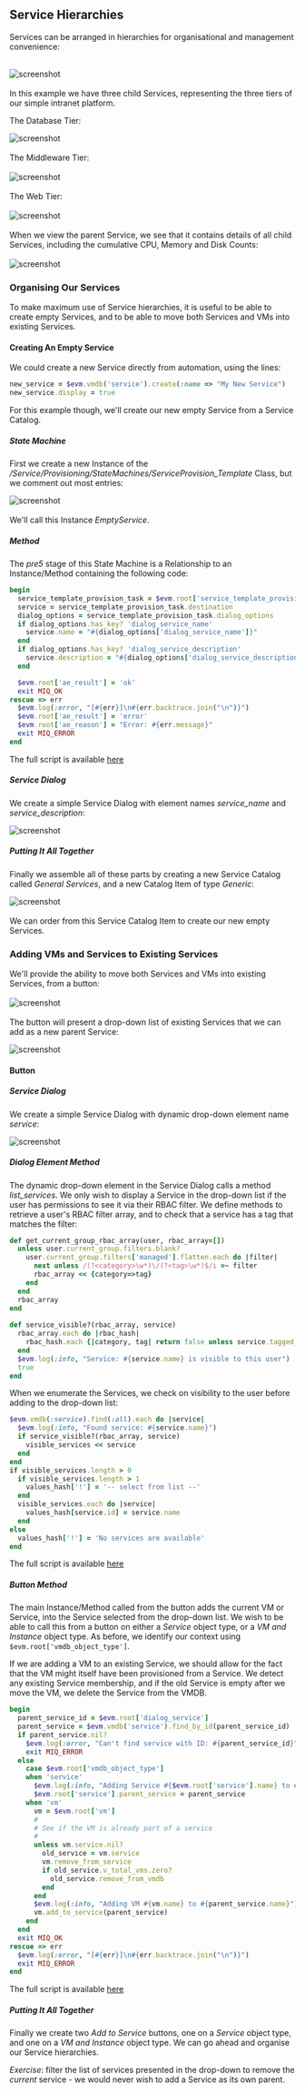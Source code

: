## Service Hierarchies

Services can be arranged in hierarchies for organisational and management convenience:
<br> <br>

![screenshot](images/screenshot69.png)
<br> <br>
In this example we have three child Services, representing the three tiers of our simple intranet platform.

The Database Tier:

![screenshot](images/screenshot70.png)
<br> <br>
The Middleware Tier:
<br> <br>
![screenshot](images/screenshot71.png)
<br> <br>
The Web Tier:
<br> <br>
![screenshot](images/screenshot72.png)
<br> <br>
When we view the parent Service, we see that it contains details of all child Services, including the cumulative CPU, Memory and Disk Counts:
<br> <br>
![screenshot](images/screenshot73.png)

### Organising Our Services

To make maximum use of Service hierarchies, it is useful to be able to create empty Services, and to be able to move both Services and VMs into existing Services.

#### Creating An Empty Service

We could create a new Service directly from automation, using the lines:

```ruby
new_service = $evm.vmdb('service').create(:name => "My New Service")
new_service.display = true
```

For this example though, we'll create our new empty Service from a Service Catalog. 

##### State Machine

First we create a new Instance of the _/Service/Provisioning/StateMachines/ServiceProvision\_Template_ Class, but we comment out most entries:

![screenshot](images/screenshot74.png)
<br> <br>
We'll call this Instance _EmptyService_.

##### Method

The _pre5_ stage of this State Machine is a Relationship to an Instance/Method containing the following code:

```ruby
begin
  service_template_provision_task = $evm.root['service_template_provision_task']
  service = service_template_provision_task.destination
  dialog_options = service_template_provision_task.dialog_options
  if dialog_options.has_key? 'dialog_service_name'
    service.name = "#{dialog_options['dialog_service_name']}"
  end
  if dialog_options.has_key? 'dialog_service_description'
    service.description = "#{dialog_options['dialog_service_description']}"
  end

  $evm.root['ae_result'] = 'ok'
  exit MIQ_OK
rescue => err
  $evm.log(:error, "[#{err}]\n#{err.backtrace.join("\n")}")
  $evm.root['ae_result'] = 'error'
  $evm.root['ae_reason'] = "Error: #{err.message}"
  exit MIQ_ERROR
end
```
The full script is available [here](https://github.com/pemcg/cloudforms-automation-howto-guide/blob/master/chapter18/scripts/rename_service.rb)

##### Service Dialog

We create a simple Service Dialog with element names _service\_name_ and _service\_description_:

![screenshot](images/screenshot75.png)

##### Putting It All Together

Finally we assemble all of these parts by creating a new Service Catalog called _General Services_, and a new Catalog Item of type _Generic_:

![screenshot](images/screenshot76.png)
<br> <br>
We can order from this Service Catalog Item to create our new empty Services.

### Adding VMs and Services to Existing Services

We'll provide the ability to move both Services and VMs into existing Services, from a button:
<br> <br>
![screenshot](images/screenshot77.png)
<br> <br>
The button will present a drop-down list of existing Services that we can add as a new parent Service:

![screenshot](images/screenshot78.png)

#### Button
##### Service Dialog

We create a simple Service Dialog with dynamic drop-down element name _service_:

![screenshot](images/screenshot79.png)

##### Dialog Element Method

The dynamic drop-down element in the Service Dialog calls a method _list\_services_. We only wish to display a Service in the drop-down list if the user has permissions to see it via their RBAC filter. We define methods to retrieve a user's RBAC filter array, and to check that a service has a tag that matches the filter:

```ruby
def get_current_group_rbac_array(user, rbac_array=[])
  unless user.current_group.filters.blank?
    user.current_group.filters['managed'].flatten.each do |filter|
      next unless /(?<category>\w*)\/(?<tag>\w*)$/i =~ filter
      rbac_array << {category=>tag}
    end
  end
  rbac_array
end
  
def service_visible?(rbac_array, service)
  rbac_array.each do |rbac_hash|
    rbac_hash.each {|category, tag| return false unless service.tagged_with?(category, tag)}
  end
  $evm.log(:info, "Service: #{service.name} is visible to this user")
  true
end
```

When we enumerate the Services, we check on visibility to the user before adding to the drop-down list:


```ruby
$evm.vmdb(:service).find(:all).each do |service|
  $evm.log(:info, "Found service: #{service.name}")
  if service_visible?(rbac_array, service)
    visible_services << service
  end
end
if visible_services.length > 0
  if visible_services.length > 1
    values_hash['!'] = '-- select from list --'
  end
  visible_services.each do |service|
    values_hash[service.id] = service.name
  end
else
  values_hash['!'] = 'No services are available'
end
```

The full script is available [here](https://github.com/pemcg/cloudforms-automation-howto-guide/blob/master/chapter18/scripts/list_services.rb)

##### Button Method

The main Instance/Method called from the button adds the current VM or Service, into the Service selected from the drop-down list. We wish to be able to call this from a button on either a _Service_ object type, or a _VM and Instance_ object type. As before, we identify our context using ```$evm.root['vmdb_object_type']```. 

If we are adding a VM to an existing Service, we should allow for the fact that the VM might itself have been provisioned from a Service. We detect any existing Service membership, and if the old Service is empty after we move the VM, we delete the Service from the VMDB.

```ruby
begin
  parent_service_id = $evm.root['dialog_service']
  parent_service = $evm.vmdb('service').find_by_id(parent_service_id)
  if parent_service.nil?
    $evm.log(:error, "Can't find service with ID: #{parent_service_id}")
    exit MIQ_ERROR
  else
    case $evm.root['vmdb_object_type']
    when 'service'
      $evm.log(:info, "Adding Service #{$evm.root['service'].name} to #{parent_service.name}")
      $evm.root['service'].parent_service = parent_service
    when 'vm'
      vm = $evm.root['vm']
      #
      # See if the VM is already part of a service
      #
      unless vm.service.nil?
        old_service = vm.service
        vm.remove_from_service
        if old_service.v_total_vms.zero?
          old_service.remove_from_vmdb
        end
      end
      $evm.log(:info, "Adding VM #{vm.name} to #{parent_service.name}")
      vm.add_to_service(parent_service)
    end
  end
  exit MIQ_OK
rescue => err
  $evm.log(:error, "[#{err}]\n#{err.backtrace.join("\n")}")
  exit MIQ_ERROR
end
```

The full script is available [here](https://github.com/pemcg/cloudforms-automation-howto-guide/blob/master/chapter18/scripts/add_to_service.rb)

##### Putting It All Together

Finally we create two _Add to Service_ buttons, one on a _Service_ object type, and one on a _VM and Instance_ object type. We can go ahead and organise our Service hierarchies.


_Exercise_: filter the list of services presented in the drop-down to remove the _current_ service - we would never wish to add a Service as its own parent.
